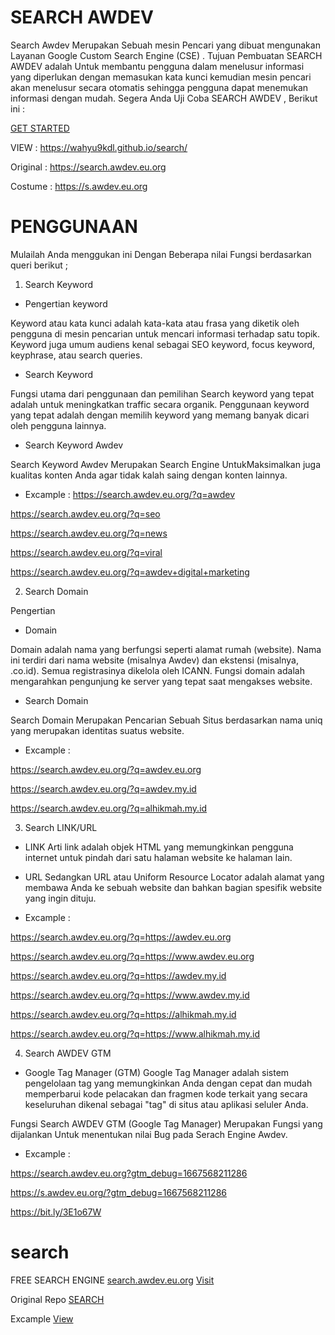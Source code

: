 # SEARCH AWDEV

Search Awdev Merupakan Sebuah mesin Pencari yang dibuat mengunakan Layanan Google Custom Search Engine (CSE) .
Tujuan Pembuatan SEARCH AWDEV adalah Untuk membantu pengguna dalam menelusur informasi yang diperlukan dengan memasukan kata kunci kemudian mesin pencari akan menelusur secara otomatis sehingga pengguna dapat menemukan informasi dengan mudah.
Segera Anda Uji Coba SEARCH AWDEV , Berikut ini :

[GET STARTED](https://wahyu9kdl.github.io/search/)

VIEW : 
https://wahyu9kdl.github.io/search/

Original :
https://search.awdev.eu.org

Costume :
https://s.awdev.eu.org

# PENGGUNAAN

Mulailah Anda menggukan ini Dengan Beberapa nilai Fungsi berdasarkan queri berikut ;

1. Search Keyword

  - Pengertian keyword

Keyword atau kata kunci adalah kata-kata atau frasa yang diketik oleh pengguna di mesin pencarian untuk mencari informasi terhadap satu topik. Keyword juga umum audiens kenal sebagai SEO keyword, focus keyword, keyphrase, atau search queries.

  - Search Keyword

Fungsi utama dari penggunaan dan pemilihan Search keyword yang tepat adalah untuk meningkatkan traffic secara organik. Penggunaan keyword yang tepat adalah dengan memilih keyword yang memang banyak dicari oleh pengguna lainnya.

  - Search Keyword Awdev

Search Keyword Awdev Merupakan Search Engine UntukMaksimalkan juga kualitas konten Anda agar tidak kalah saing dengan konten lainnya.

  - Excample : 
https://search.awdev.eu.org/?q=awdev

https://search.awdev.eu.org/?q=seo

https://search.awdev.eu.org/?q=news

https://search.awdev.eu.org/?q=viral

https://search.awdev.eu.org/?q=awdev+digital+marketing


2. Search Domain

 Pengertian

   - Domain

Domain adalah nama yang berfungsi seperti alamat rumah (website). Nama ini terdiri dari nama website (misalnya Awdev) dan ekstensi (misalnya, .co.id). Semua registrasinya dikelola oleh ICANN. Fungsi domain adalah mengarahkan pengunjung ke server yang tepat saat mengakses website.

   - Search Domain

Search Domain Merupakan Pencarian Sebuah Situs berdasarkan nama uniq yang merupakan identitas suatus website.

   - Excample :

https://search.awdev.eu.org/?q=awdev.eu.org

https://search.awdev.eu.org/?q=awdev.my.id

https://search.awdev.eu.org/?q=alhikmah.my.id



3. Search LINK/URL

- LINK
Arti link adalah objek HTML yang memungkinkan pengguna internet untuk pindah dari satu halaman website ke halaman lain. 

- URL
Sedangkan URL atau Uniform Resource Locator adalah alamat yang membawa Anda ke sebuah website dan bahkan bagian spesifik website yang ingin dituju.

- Excample :

https://search.awdev.eu.org/?q=https://awdev.eu.org

https://search.awdev.eu.org/?q=https://www.awdev.eu.org

https://search.awdev.eu.org/?q=https://awdev.my.id

https://search.awdev.eu.org/?q=https://www.awdev.my.id

https://search.awdev.eu.org/?q=https://alhikmah.my.id

https://search.awdev.eu.org/?q=https://www.alhikmah.my.id

4. Search AWDEV GTM

- Google Tag Manager (GTM)
Google Tag Manager adalah sistem pengelolaan tag yang memungkinkan Anda dengan cepat dan mudah memperbarui kode pelacakan dan fragmen kode terkait yang secara keseluruhan dikenal sebagai "tag" di situs atau aplikasi seluler Anda.

Fungsi Search AWDEV GTM (Google Tag Manager) Merupakan Fungsi yang dijalankan Untuk menentukan nilai Bug pada Serach Engine Awdev. 

- Excample :

https://search.awdev.eu.org?gtm_debug=1667568211286

https://s.awdev.eu.org/?gtm_debug=1667568211286

https://bit.ly/3E1o67W




# search
FREE SEARCH ENGINE [search.awdev.eu.org](https://search.awdev.eu.org)
[Visit](https://search.awdev.eu.org)


Original Repo 
[SEARCH](https://github.com/wahyu9kdl/search/edit/main/README.md)

Excample [View](https://wahyu9kdl.github.io/search)
